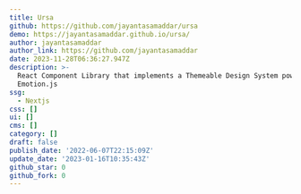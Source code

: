 ```yaml
---
title: Ursa
github: https://github.com/jayantasamaddar/ursa
demo: https://jayantasamaddar.github.io/ursa/
author: jayantasamaddar
author_link: https://github.com/jayantasamaddar
date: 2023-11-28T06:36:27.947Z
description: >-
  React Component Library that implements a Themeable Design System powered by
  Emotion.js
ssg:
  - Nextjs
css: []
ui: []
cms: []
category: []
draft: false
publish_date: '2022-06-07T22:15:09Z'
update_date: '2023-01-16T10:35:43Z'
github_star: 0
github_fork: 0
---
```

